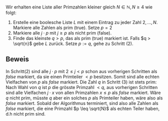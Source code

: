 Wir erhalten eine Liste aller Primzahlen kleiner gleich $N \in\mathbb N, N \ge 4$ wie folgt:

1. Erstelle eine boolesche Liste $L$ mit einem Eintrag zu jeder Zahl $2, ..., N$. Markiere alle Zahlen als prim (true). Setze $p=2$
2. Markiere alle $j\cdot p$ mit $j \ge p$ als nicht prim (false).
3. Finde das kleinste $q > p$, das als prim (true) markiert ist. Falls $q > \sqrt{n}$ gebe $L$ zurück. Setze $p := q$, gehe zu Schritt (2).

## Beweis
In Schritt(2) sind alle $j\cdot p$ mit $2\leq j< p$ schon aus vorherigen Schritten als $false$ markiert, da sie einen Primteiler $< p$ besitzen. Somit sind alle echten Vielfachen von $p$ als $false$ markiert.
Die Zahl $q$ in Schritt (3) ist stets prim: Nach Wahl von $q$ ist $p$ die grösste Primzahl $< q$, aus vorherigen Schritten sind alle Vielfachen $j\cdot x$ von allen Primzahlen $x \leq p$ als $false$ markiert. Wäre $q$ nicht prim, müsste $q$ aber ein solches $p$ als Primteiler haben, wäre also als $false$ markiert.
Sobald der Algorithmus terminiert, sind also alle Zahlen als $false$ markiert, die eine Primzahl $p \leq \sqrt{N}$ als echten Teiler haben, d.h nicht prim sind.

